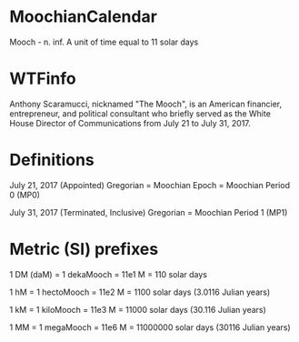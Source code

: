 # MoochianCalendar
Mooch - n. inf. A unit of time equal to 11 solar days

# WTFinfo
Anthony Scaramucci, nicknamed "The Mooch", is an American financier, entrepreneur, and political consultant who briefly served as the White House Director of Communications from July 21 to July 31, 2017. 

# Definitions
July 21, 2017 (Appointed) Gregorian = Moochian Epoch = Moochian Period 0 (MP0)

July 31, 2017 (Terminated, Inclusive) Gregorian = Moochian Period 1 (MP1)


# Metric (SI) prefixes

1 DM (daM) = 1 dekaMooch = 11e1 M = 110 solar days

1 hM = 1 hectoMooch = 11e2 M = 1100 solar days (3.0116 Julian years)

1 kM = 1 kiloMooch = 11e3 M = 11000 solar days (30.116 Julian years)

1 MM = 1 megaMooch = 11e6 M = 11000000 solar days (30116 Julian years)


